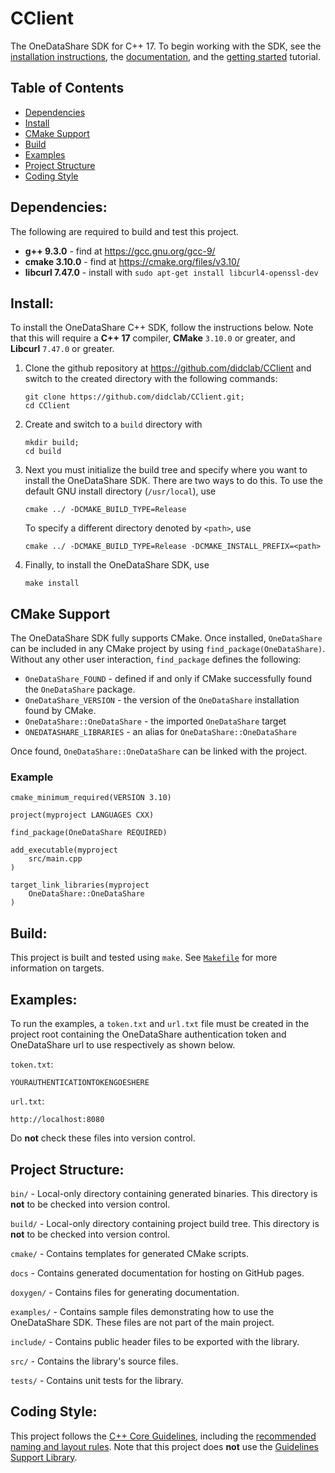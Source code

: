CClient
=======

The OneDataShare SDK for C++ 17. To begin working with the SDK, see the
[installation instructions](#install),
the
[documentation](https://didclab.github.io/CClient),
and the
[getting started](getting-started.md)
tutorial.

Table of Contents
-----------------
- [Dependencies](#dependencies)
- [Install](#install)
- [CMake Support](#cmake-support)
- [Build](#build)
- [Examples](#examples)
- [Project Structure](#project-structure)
- [Coding Style](#coding-style)

Dependencies:
-------------
The following are required to build and test this project.
- **g++ 9.3.0** - find at https://gcc.gnu.org/gcc-9/
- **cmake 3.10.0** - find at https://cmake.org/files/v3.10/
- **libcurl 7.47.0** - install with `sudo apt-get install libcurl4-openssl-dev`

Install:
--------

To install the OneDataShare C++ SDK, follow the instructions below. Note that this will require a **C++ 17** compiler,
**CMake** `3.10.0` or greater, and **Libcurl** `7.47.0` or greater.

1. Clone the github repository at https://github.com/didclab/CClient and switch to the created directory with the
following commands:
    ```
    git clone https://github.com/didclab/CClient.git;
    cd CClient
    ```

2. Create and switch to a `build` directory with
    ```
    mkdir build;
    cd build
    ```

3. Next you must initialize the build tree and specify where you want to install the OneDataShare SDK. There are two
ways to do this. To use the default GNU install directory (`/usr/local`), use
    ```
    cmake ../ -DCMAKE_BUILD_TYPE=Release
    ```
    To specify a different directory denoted by `<path>`, use
    ```
    cmake ../ -DCMAKE_BUILD_TYPE=Release -DCMAKE_INSTALL_PREFIX=<path>
    ```

4. Finally, to install the OneDataShare SDK, use
    ```
    make install
    ```

CMake Support
-------------

The OneDataShare SDK fully supports CMake. Once installed, `OneDataShare` can be included in any CMake project by
using `find_package(OneDataShare)`. Without any other user interaction, `find_package` defines the following:
 - `OneDataShare_FOUND` - defined if and only if CMake successfully found the `OneDataShare` package.
 - `OneDataShare_VERSION` - the version of the `OneDataShare` installation found by CMake.
 - `OneDataShare::OneDataShare` - the imported `OneDataShare` target
 - `ONEDATASHARE_LIBRARIES` - an alias for `OneDataShare::OneDataShare`

Once found, `OneDataShare::OneDataShare` can be linked with the project.

### Example ###
```
cmake_minimum_required(VERSION 3.10)

project(myproject LANGUAGES CXX)

find_package(OneDataShare REQUIRED)

add_executable(myproject
    src/main.cpp
)

target_link_libraries(myproject
    OneDataShare::OneDataShare
)
```

Build:
------
This project is built and tested using `make`. See
[`Makefile`](Makefile)
for more information on targets.

Examples:
---------
To run the examples, a `token.txt` and `url.txt` file must be created in the project root containing the OneDataShare
authentication token and OneDataShare url to use respectively as shown below.

`token.txt`:
```
YOURAUTHENTICATIONTOKENGOESHERE
```

`url.txt`:
```
http://localhost:8080
```

Do **not** check these files into version control.

Project Structure:
------------------
`bin/` - Local-only directory containing generated binaries. This directory is **not** to be checked into version
control.

`build/` - Local-only directory containing project build tree. This directory is **not** to be checked into version
control.

`cmake/` - Contains templates for generated CMake scripts.

`docs` - Contains generated documentation for hosting on GitHub pages.

`doxygen/` - Contains files for generating documentation.

`examples/` - Contains sample files demonstrating how to use the OneDataShare SDK. These files are not part of the
main project.

`include/` - Contains public header files to be exported with the library.

`src/` - Contains the library's source files.

`tests/` - Contains unit tests for the library.

Coding Style:
-------------
This project follows the
[C++ Core Guidelines](https://github.com/isocpp/CppCoreGuidelines/blob/master/CppCoreGuidelines.md),
including the [recommended naming and layout rules](https://github.com/isocpp/CppCoreGuidelines/blob/master/CppCoreGuidelines.md#nl-naming-and-layout-rules).
Note that this project does **not** use the
[Guidelines Support Library](https://github.com/isocpp/CppCoreGuidelines/blob/master/CppCoreGuidelines.md#gsl-guidelines-support-library).
